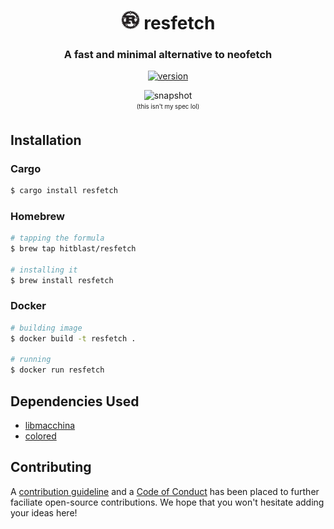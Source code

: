 <div align="center">

# <img src="https://raw.githubusercontent.com/github/explore/80688e429a7d4ef2fca1e82350fe8e3517d3494d/topics/rust/rust.png" style="width: 30px; height: auto;"> resfetch
### A fast and minimal alternative to neofetch

<a href="https://crates.io/crates/resfetch">
    <img src="https://img.shields.io/crates/v/resfetch?label=version" alt="version" />
</a>

<img src="static/screenshot_1.png" alt="snapshot"> <br>
<sub><sup>(this isn't my spec lol)</sup></sub>

</div>

## Installation

### Cargo
```bash
$ cargo install resfetch
```

### Homebrew
```bash
# tapping the formula
$ brew tap hitblast/resfetch

# installing it
$ brew install resfetch
```

### Docker
```bash
# building image
$ docker build -t resfetch .

# running
$ docker run resfetch
```

## Dependencies Used
- [libmacchina](https://github.com/Macchina-CLI/libmacchina)
- [colored](https://crates.io/crates/colored)

## Contributing
A [contribution guideline](./CONTRIBUTING.md) and a [Code of Conduct](./CODE_OF_CONDUCT.md) has been placed to further faciliate open-source contributions. We hope that you won't hesitate adding your ideas here!
